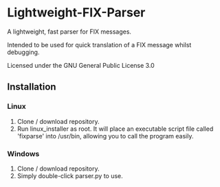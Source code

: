 # Lightweight-FIX-Parser
A lightweight, fast parser for FIX messages.

Intended to be used for quick translation of a FIX message whilst debugging.

Licensed under the GNU General Public License 3.0

## Installation
### Linux
1. Clone / download repository.
2. Run linux_installer as root. It will place an executable script file called 'fixparse' into /usr/bin, allowing you to call the program easily.

### Windows
1. Clone / download repository.
2. Simply double-click parser.py to use.

